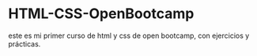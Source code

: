 # HTML-CSS-OpenBootcamp
este es mi primer curso de html y css de open bootcamp, con ejercicios y prácticas.
